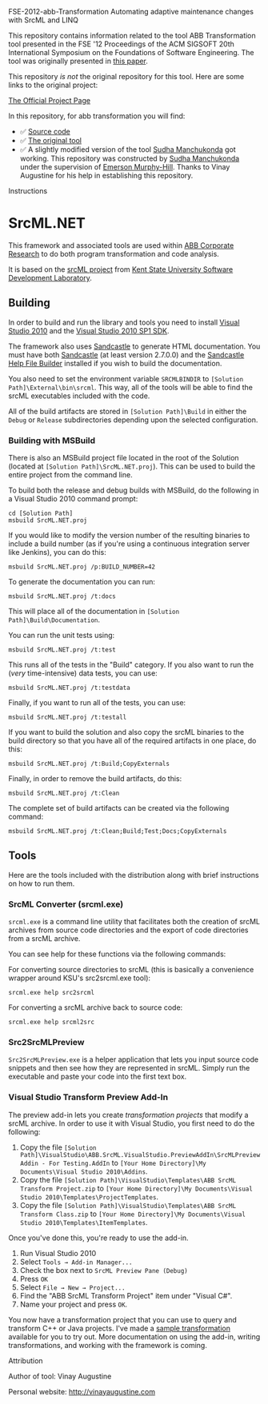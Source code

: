 FSE-2012-abb-Transformation
Automating adaptive maintenance changes with SrcML and LINQ

This repository contains information related to the tool ABB Transformation tool presented in the FSE '12 Proceedings of the ACM SIGSOFT 20th International Symposium on the Foundations of Software Engineering. The tool was originally presented in [this paper](http://dl.acm.org/citation.cfm?doid=2393596.2393604).


This repository _is not_ the original repository for this tool. Here are some links to the original project:

[The Official Project Page](http://dl.acm.org/citation.cfm?doid=2393596.2393604)

In this repository, for abb transformation you will find:
* :white_check_mark: [Source code](https://github.com/SoftwareEngineeringToolDemos/FSE-2012-abb-Transformation)
* :white_check_mark: [The original tool](https://github.com/SoftwareEngineeringToolDemos/FSE-2012-abb-Transformation/blob/master/SrcML.NET.proj)
* :white_check_mark: A slightly modified version of the tool [Sudha Manchukonda](https://github.com/Smanchu) got working.
This repository was constructed by [Sudha Manchukonda](https://github.com/Smanchu) under the supervision of [Emerson Murphy-Hill](https://github.com/CaptainEmerson). Thanks to Vinay Augustine for his help in establishing this repository.

Instructions
# SrcML.NET

This framework and associated tools are used within [ABB Corporate Research](http://www.abb.com/softwareresearch) to do both program transformation and code analysis.

It is based on the [srcML project](http://www.sdml.info/projects/srcml/) from [Kent State University Software Development Laboratory](http://www.sdml.info/index.html).

## Building

In order to build and run the library and tools you need to install [Visual Studio 2010](http://www.microsoft.com/visualstudio/en-us/products/2010-editions) and the [Visual Studio 2010 SP1 SDK](http://www.microsoft.com/en-us/download/details.aspx?id=21835).

The framework also uses [Sandcastle](http://sandcastlestyles.codeplex.com/) to generate HTML documentation. You must have both [Sandcastle](http://sandcastlestyles.codeplex.com/releases/view/86091) (at least version 2.7.0.0) and the [Sandcastle Help File Builder](http://sandcastlestyles.codeplex.com/releases/view/86091) installed if you wish to build the documentation.

You also need to set the environment variable `SRCMLBINDIR` to `[Solution Path]\External\bin\srcml`. This way, all of the tools will be able to find the srcML executables included with the code.

All of the build artifacts are stored in `[Solution Path]\Build` in either the `Debug` or `Release` subdirectories depending upon the selected configuration.

### Building with MSBuild

There is also an MSBuild project file located in the root of the Solution (located at `[Solution Path]\SrcML.NET.proj`). This can be used to build the entire project from the command line.

To build both the release and debug builds with MSBuild, do the following in a Visual Studio 2010 command prompt:

    cd [Solution Path]
    msbuild SrcML.NET.proj

If you would like to modify the version number of the resulting binaries to include a build number (as if you're using a continuous integration server like Jenkins), you can do this:

    msbuild SrcML.NET.proj /p:BUILD_NUMBER=42

To generate the documentation you can run:

    msbuild SrcML.NET.proj /t:docs

This will place all of the documentation in `[Solution Path]\Build\Documentation`.

You can run the unit tests using:

	msbuild SrcML.NET.proj /t:test

This runs all of the tests in the "Build" category. If you also want to run the (*very* time-intensive) data tests, you can use:

	msbuild SrcML.NET.proj /t:testdata

Finally, if you want to run all of the tests, you can use:

	msbuild SrcML.NET.proj /t:testall

If you want to build the solution and also copy the srcML binaries to the build directory so that you have all of the required artifacts in one place, do this:

    msbuild SrcML.NET.proj /t:Build;CopyExternals

Finally, in order to remove the build artifacts, do this:

    msbuild SrcML.NET.proj /t:Clean

The complete set of build artifacts can be created via the following command:

    msbuild SrcML.NET.proj /t:Clean;Build;Test;Docs;CopyExternals

## Tools

Here are the tools included with the distribution along with brief instructions on how to run them.

### SrcML Converter (srcml.exe)

`srcml.exe` is a command line utility that facilitates both the creation of srcML archives from source code directories and the export of code directories from a srcML archive.

You can see help for these functions via the following commands:

For converting source directories to srcML (this is basically a convenience wrapper around KSU's src2srcml.exe tool):

    srcml.exe help src2srcml

For converting a srcML archive back to source code:

    srcml.exe help srcml2src

### Src2SrcMLPreview

`Src2SrcMLPreview.exe` is a helper application that lets you input source code snippets and then see how they are represented in srcML. Simply run the executable and paste your code into the first text box.

### Visual Studio Transform Preview Add-In

The preview add-in lets you create *transformation projects* that modify a srcML archive. In order to use it with Visual Studio, you first need to do the following:

1. Copy the file `[Solution Path]\VisualStudio\ABB.SrcML.VisualStudio.PreviewAddIn\SrcMLPreviewAddin - For Testing.AddIn` to `[Your Home Directory]\My Documents\Visual Studio 2010\Addins`.
2. Copy the file `[Solution Path]\VisualStudio\Templates\ABB SrcML Transform Project.zip` to `[Your Home Directory]\My Documents\Visual Studio 2010\Templates\ProjectTemplates`.
3. Copy the file `[Solution Path]\VisualStudio\Templates\ABB SrcML Transform Class.zip` to `[Your Home Directory]\My Documents\Visual Studio 2010\Templates\ItemTemplates`.

Once you've done this, you're ready to use the add-in.

1. Run Visual Studio 2010
2. Select `Tools → Add-in Manager...`
3. Check the box next to `SrcML Preview Pane (Debug)`
4. Press `OK`
5. Select `File → New → Project...`
6. Find the "ABB SrcML Transform Project" item under "Visual C#".
7. Name your project and press `OK`.

You now have a transformation project that you can use to query and transform C++ or Java projects. I've made a [sample transformation](https://github.com/abb-iss/NppTransformExample) available for you to try out. More documentation on using the add-in, writing transformations, and working with the framework is coming.



Attribution

Author of tool: Vinay Augustine

Personal website: http://vinayaugustine.com


